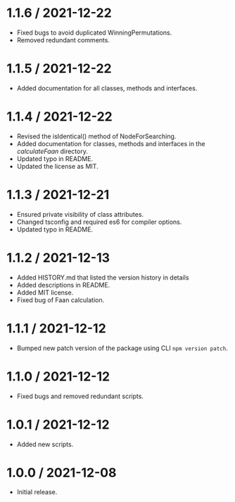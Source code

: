 1.1.6 / 2021-12-22
==================

  * Fixed bugs to avoid duplicated WinningPermutations.
  * Removed redundant comments.

1.1.5 / 2021-12-22
==================

  * Added documentation for all classes, methods and interfaces.

1.1.4 / 2021-12-22
==================

  * Revised the isIdentical() method of NodeForSearching.
  * Added documentation for classes, methods and interfaces in the *calculateFaan* directory.
  * Updated typo in README.
  * Updated the license as MIT.

1.1.3 / 2021-12-21
==================

  * Ensured private visibility of class attributes.
  * Changed tsconfig and required es6 for compiler options.
  * Updated typo in README.

1.1.2 / 2021-12-13
==================

  * Added HISTORY.md that listed the version history in details
  * Added descriptions in README.
  * Added MIT license.
  * Fixed bug of Faan calculation.

1.1.1 / 2021-12-12
==================

  * Bumped new patch version of the package using CLI ```npm version patch```.

1.1.0 / 2021-12-12
==================

  * Fixed bugs and removed redundant scripts.

1.0.1 / 2021-12-12
==================

  * Added new scripts.

1.0.0 / 2021-12-08
==================

  * Initial release.
